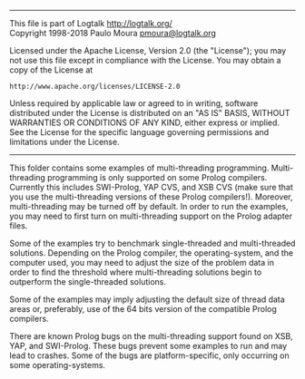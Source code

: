 ________________________________________________________________________

This file is part of Logtalk <http://logtalk.org/>  
Copyright 1998-2018 Paulo Moura <pmoura@logtalk.org>

Licensed under the Apache License, Version 2.0 (the "License");
you may not use this file except in compliance with the License.
You may obtain a copy of the License at

    http://www.apache.org/licenses/LICENSE-2.0

Unless required by applicable law or agreed to in writing, software
distributed under the License is distributed on an "AS IS" BASIS,
WITHOUT WARRANTIES OR CONDITIONS OF ANY KIND, either express or implied.
See the License for the specific language governing permissions and
limitations under the License.
________________________________________________________________________


This folder contains some examples of multi-threading programming.
Multi-threading programming is only supported on some Prolog compilers.
Currently this includes SWI-Prolog, YAP CVS, and XSB CVS (make sure that 
you use the multi-threading versions of these Prolog compilers!). Moreover, 
multi-threading may be turned off by default. In order to run the examples, 
you may need to first turn on multi-threading support on the Prolog adapter 
files.

Some of the examples try to benchmark single-threaded and multi-threaded 
solutions. Depending on the Prolog compiler, the operating-system, and the 
computer used, you may need to adjust the size of the problem data in order 
to find the threshold where multi-threading solutions begin to outperform 
the single-threaded solutions.

Some of the examples may imply adjusting the default size of thread data 
areas or, preferably, use of the 64 bits version of the compatible Prolog 
compilers.

There are known Prolog bugs on the multi-threading support found on XSB, 
YAP, and SWI-Prolog. These bugs prevent some examples to run and may lead 
to crashes. Some of the bugs are platform-specific, only occurring on some 
operating-systems.

